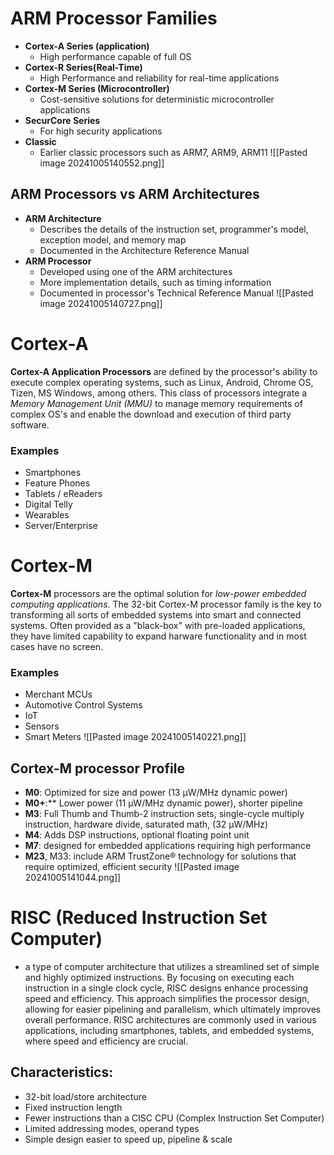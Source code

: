 # ARM Processor Families
- **Cortex-A Series (application)**
	- High performance capable of full OS
- **Cortex-R Series(Real-Time)**
	- High Performance and reliability for real-time applications
- **Cortex-M Series (Microcontroller)**
	- Cost-sensitive solutions for deterministic microcontroller applications
- **SecurCore Series**
	- For high security applications
- **Classic**
	- Earlier classic processors such as ARM7, ARM9, ARM11
![[Pasted image 20241005140552.png]]

## ARM Processors vs ARM Architectures
- **ARM Architecture**
	- Describes the details of the instruction set, programmer's model, exception model, and memory map
	- Documented in the Architecture Reference Manual
- **ARM Processor**
	- Developed using one of the ARM architectures
	- More implementation details, such as timing information
	- Documented in processor's Technical Reference Manual
![[Pasted image 20241005140727.png]]

# Cortex-A
**Cortex-A Application Processors** are defined by the processor's ability to execute complex operating systems, such as Linux, Android, Chrome OS, Tizen, MS Windows, among others. This class of processors integrate a *Memory Management Unit (MMU)* to manage memory requirements of complex OS's and enable the download and execution of third party software.
### Examples
- Smartphones
- Feature Phones
- Tablets / eReaders
- Digital Telly
- Wearables
- Server/Enterprise
# Cortex-M
**Cortex-M** processors are the optimal solution for *low-power embedded computing applications*. The 32-bit Cortex-M processor family is the key to transforming all sorts of embedded systems into smart and connected systems. Often provided as a "black-box" with pre-loaded applications, they have limited capability to expand harware functionality and in most cases have no screen.
### Examples
- Merchant MCUs 
- Automotive Control Systems
- IoT
- Sensors
- Smart Meters
![[Pasted image 20241005140221.png]]

## Cortex-M processor Profile
- **M0**: Optimized for size and power (13 μW/MHz dynamic power)
-  **M0+**:** Lower power (11 μW/MHz dynamic power), shorter pipeline
-  **M3**: Full Thumb and Thumb-2 instruction sets, single-cycle multiply instruction, hardware divide, saturated math, (32 μW/MHz)
-  **M4**: Adds DSP instructions, optional floating point unit
-  **M7**: designed for embedded applications requiring high performance
-  **M23**, M33: include ARM TrustZone® technology for solutions that require optimized, efficient security
![[Pasted image 20241005141044.png]]

# RISC (Reduced Instruction Set Computer)
- a type of computer architecture that utilizes a streamlined set of simple and highly optimized instructions. By focusing on executing each instruction in a single clock cycle, RISC designs enhance processing speed and efficiency. This approach simplifies the processor design, allowing for easier pipelining and parallelism, which ultimately improves overall performance. RISC architectures are commonly used in various applications, including smartphones, tablets, and embedded systems, where speed and efficiency are crucial.

## Characteristics:
- 32-bit load/store architecture
- Fixed instruction length
- Fewer instructions than a CISC CPU (Complex Instruction Set Computer)
- Limited addressing modes, operand types
- Simple design easier to speed up, pipeline & scale